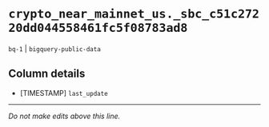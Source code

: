 # `crypto_near_mainnet_us._sbc_c51c27220dd044558461fc5f08783ad8`
`bq-1` | `bigquery-public-data`

## Column details
* [TIMESTAMP] `last_update`

-------------------------------------------------------------------------------
*Do not make edits above this line.*
